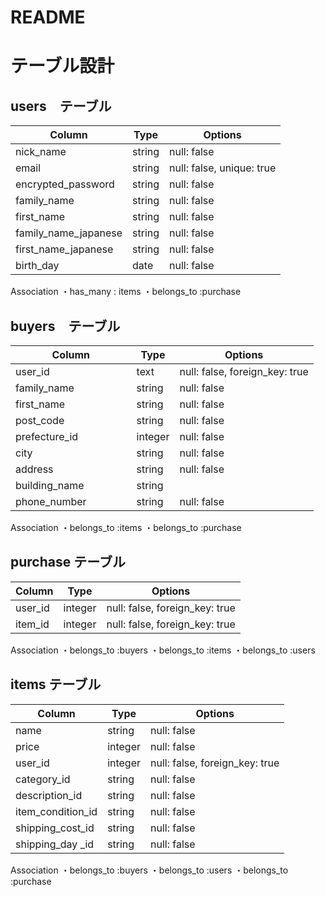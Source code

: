 # README
# テーブル設計

## users　テーブル
| Column                | Type   | Options     |
| ------------------    | ------ | ----------- |
| nick_name             | string | null: false |　　
| email                 | string | null: false, unique: true|
| encrypted_password    | string | null: false |
| family_name           | string | null: false |
| first_name            | string | null: false |
| family_name_japanese  | string | null: false |
| first_name_japanese   | string | null: false |
| birth_day             | date   | null: false |

Association
・has_many : items
・belongs_to :purchase



## buyers　テーブル
| Column                | Type   | Options     |
| ------------------    | ------ | ----------- |
| user_id               | text   | null: false, foreign_key: true|
| family_name           | string | null: false |
| first_name            | string | null: false |
| post_code　　　　　　   | string | null: false |
| prefecture_id　　　　  | integer| null: false |
| city　　　　　　  　　　 | string | null: false |
| address　　　　　　     | string | null: false |
| building_name　　　　  | string | |
| phone_number　　　　   | string | null: false |

Association
・belongs_to :items
・belongs_to :purchase


## purchase テーブル
| Column                | Type   | Options     |
| ------------------    | ------ | ----------- |
| user_id               | integer| null: false, foreign_key: true|
| item_id               | integer| null: false, foreign_key: true|


Association
・belongs_to :buyers
・belongs_to :items
・belongs_to :users


## items テーブル
| Column                | Type   | Options     |
| ------------------    | ------ | ----------- |
| name                  | string | null: false |
| price                 | integer| null: false |
| user_id               | integer| null: false, foreign_key: true|
| category_id           | string | null: false |
| description_id        | string | null: false |
| item_condition_id     | string | null: false |
| shipping_cost_id      | string | null: false |
| shipping_day _id      | string | null: false |

Association
・belongs_to :buyers
・belongs_to :users
・belongs_to :purchase



